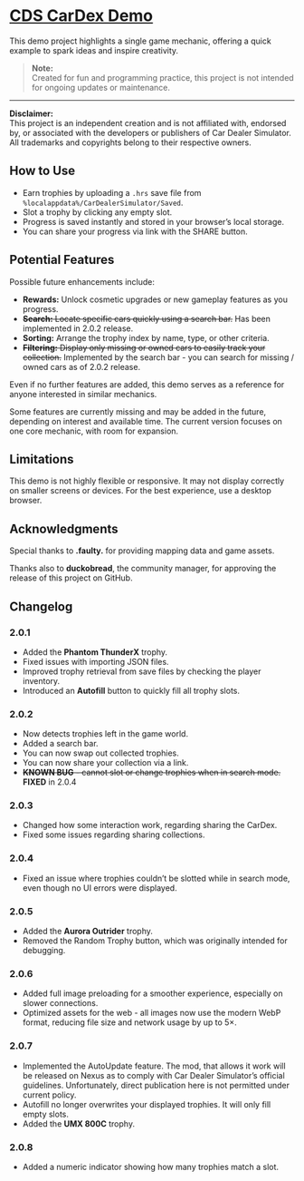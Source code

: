 # [CDS CarDex Demo](https://logyqt.github.io/CARDEXDEMO/)

This demo project highlights a single game mechanic, offering a quick example to spark ideas and inspire creativity.

> **Note:**  
> Created for fun and programming practice, this project is not intended for ongoing updates or maintenance.

---

**Disclaimer:**  
This project is an independent creation and is not affiliated with, endorsed by, or associated with the developers or publishers of Car Dealer Simulator. All trademarks and copyrights belong to their respective owners.

## How to Use

- Earn trophies by uploading a `.hrs` save file from `%localappdata%/CarDealerSimulator/Saved`.
- Slot a trophy by clicking any empty slot.
- Progress is saved instantly and stored in your browser’s local storage.
- You can share your progress via link with the SHARE button.

## Potential Features

Possible future enhancements include:

- **Rewards:** Unlock cosmetic upgrades or new gameplay features as you progress.
- ~~**Search:** Locate specific cars quickly using a search bar.~~ Has been implemented in 2.0.2 release.
- **Sorting:** Arrange the trophy index by name, type, or other criteria.
- ~~**Filtering:** Display only missing or owned cars to easily track your collection.~~ Implemented by the search bar - you can search for missing / owned cars as of 2.0.2 release.

Even if no further features are added, this demo serves as a reference for anyone interested in similar mechanics.

Some features are currently missing and may be added in the future, depending on interest and available time. The current version focuses on one core mechanic, with room for expansion.

## Limitations

This demo is not highly flexible or responsive. It may not display correctly on smaller screens or devices. For the best experience, use a desktop browser.

## Acknowledgments

Special thanks to **.faulty.** for providing mapping data and game assets.

Thanks also to **duckobread**, the community manager, for approving the release of this project on GitHub.

## Changelog

### 2.0.1

- Added the **Phantom ThunderX** trophy.
- Fixed issues with importing JSON files.
- Improved trophy retrieval from save files by checking the player inventory.
- Introduced an **Autofill** button to quickly fill all trophy slots.

### 2.0.2

- Now detects trophies left in the game world.
- Added a search bar.
- You can now swap out collected trophies.
- You can now share your collection via a link.
- ~~**KNOWN BUG** - cannot slot or change trophies when in search mode.~~ **FIXED** in 2.0.4

### 2.0.3

- Changed how some interaction work, regarding sharing the CarDex.
- Fixed some issues regarding sharing collections.

### 2.0.4

- Fixed an issue where trophies couldn’t be slotted while in search mode, even though no UI errors were displayed.

### 2.0.5

- Added the **Aurora Outrider** trophy.
- Removed the Random Trophy button, which was originally intended for debugging.

### 2.0.6

- Added full image preloading for a smoother experience, especially on slower connections.
- Optimized assets for the web - all images now use the modern WebP format, reducing file size and network usage by up to 5×.

### 2.0.7

- Implemented the AutoUpdate feature. The mod, that allows it work will be released on Nexus as to comply with Car Dealer Simulator’s official guidelines. Unfortunately, direct publication here is not permitted under current policy.
- Autofill no longer overwrites your displayed trophies. It will only fill empty slots.
- Added the **UMX 800C** trophy.

### 2.0.8

- Added a numeric indicator showing how many trophies match a slot.
